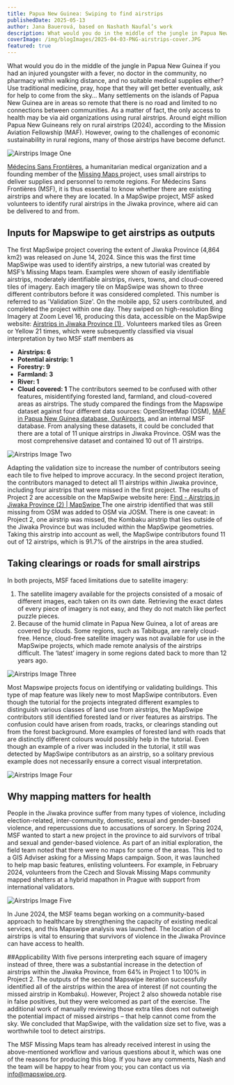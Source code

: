 ```yaml
---
title: Papua New Guinea: Swiping to find airstrips
publishedDate: 2025-05-13
author: Jana Bauerová, based on Nashath Naufal’s work
description: What would you do in the middle of the jungle in Papua New Guinea if you needed medical care? Volunteers have identified airstrips Médecins Sans Frontières can use to get to hard-to-reach communities.
coverImage: /img/blogImages/2025-04-03-PNG-airstrips-cover.JPG
featured: true
---
```


What would you do in the middle of the jungle in Papua New Guinea if you had an injured youngster with a fever, no doctor in the community, no pharmacy within walking distance, and no suitable medical supplies either? Use traditional medicine, pray, hope that they will get better eventually, ask for help to come from the sky…
Many settlements on the islands of Papua New Guinea are in areas so remote that there is no road and limited to no connections between communities. As a matter of fact, the only access to health may be via aid organizations using rural airstrips. Around eight million Papua New Guineans rely on rural airstrips (2024), according to the Mission Aviation Fellowship (MAF). However, owing to the challenges of economic sustainability in rural regions, many of those airstrips have become defunct. 

![Airstrips Image One](/img/blogImages/2025-04-30-Papua-Airstrips-A.jpg)

[Médecins Sans Frontières](https://www.msf.org/), a humanitarian medical organization and a founding member of the [Missing Maps ](https://www.missingmaps.org/)project, uses small airstrips to deliver supplies and personnel to remote regions. For Médecins Sans Frontières (MSF), it is thus essential to know whether there are existing airstrips and where they are located. In a MapSwipe project, MSF asked volunteers to identify rural airstrips in the Jiwaka province, where aid can be delivered to and from.

## Inputs for Mapswipe to get airstrips as outputs
The first MapSwipe project covering the extent of Jiwaka Province (4,864 km2) was released on June 14, 2024. Since this was the first time MapSwipe was used to identify airstrips, a new tutorial was created by MSF’s Missing Maps team. Examples were shown of easily identifiable airstrips, moderately identifiable airstrips, rivers, towns, and cloud-covered tiles of imagery. Each imagery tile on MapSwipe was shown to three different contributors before it was considered completed. This number is referred to as 'Validation Size'. On the mobile app, 52 users contributed, and completed the project within one day. They swiped on high-resolution Bing Imagery at Zoom Level 16, producing this data, accessible on the MapSwipe website: [Airstrips in Jiwaka Province (1) ](https://mapswipe.org/en/projects/-O-LCZ_RYUtjvm-PZOKa/). 
Volunteers marked tiles as Green or Yellow 21 times, which were subsequently classified via visual interpretation by two MSF staff members as
* **Airstrips: 6**
* **Potential airstrip: 1**
* **Forestry: 9**
* **Farmland: 3**
* **River: 1**
* **Cloud covered: 1**
The contributors seemed to be confused with other features, misidentifying forested land, farmland, and cloud-covered areas as airstrips.
The study compared the findings from the Mapswipe dataset against four different data sources: OpenStreetMap (OSM), [MAF in Papua New Guinea database, OurAirports](https://data.humdata.org/dataset/papua-new-guinea-airports?), and an internal MSF database. From analysing these datasets, it could be concluded that there are a total of 11 unique airstrips in Jiwaka Province. OSM was the most comprehensive dataset and contained 10 out of 11 airstrips. 

![Airstrips Image Two](/img/blogImages/22025-04-30-Papua-Airstrips-B.png)

Adapting the validation size to increase the number of contributors seeing each tile to five helped to improve accuracy. In the second project iteration, the contributors managed to detect all 11 airstrips within Jiwaka province, including four airstrips that were missed in the first project. The results of Project 2 are accessible on the MapSwipe website here: [Find - Airstrips in Jiwaka Province (2) | MapSwipe ](https://mapswipe.org/en/projects/-O-k29apT1Q8V8IAMrkS/)
The one airstrip identified that was still missing from OSM was added to OSM via JOSM.
There is one caveat: in Project 2, one airstrip was missed, the Kombaku airstrip that lies outside of the Jiwaka Province but was included within the MapSwipe geometries. Taking this airstrip into account as well, the MapSwipe contributors found 11 out of 12 airstrips, which is 91.7% of the airstrips in the area studied.

## Taking clearings or roads for small airstrips
In both projects, MSF faced limitations due to satellite imagery:
1. The satellite imagery available for the projects consisted of a mosaic of different images, each taken on its own date. Retrieving the exact dates of every piece of imagery is not easy, and they do not match like perfect puzzle pieces.
2. Because of the humid climate in Papua New Guinea, a lot of areas are covered by clouds. Some regions, such as Tabibuga, are rarely cloud-free. Hence, cloud-free satellite imagery was not available for use in the MapSwipe projects, which made remote analysis of the airstrips difficult. The ‘latest’ imagery in some regions dated back to more than 12 years ago.

![Airstrips Image Three](/img/blogImages/22025-04-30-Papua-Airstrips-C.png)

Most Mapswipe projects focus on identifying or validating buildings. This type of map feature was likely new to most MapSwipe contributors. Even though the tutorial for the projects integrated different examples to distinguish various classes of land use from airstrips, the MapSwipe contributors still identified forested land or river features as airstrips. The confusion could have arisen from roads, tracks, or clearings standing out from the forest background. More examples of forested land with roads that are distinctly different colours would possibly help in the tutorial. Even though an example of a river was included in the tutorial, it still was detected by MapSwipe contributors as an airstrip, so a solitary previous example does not necessarily ensure a correct visual interpretation.

![Airstrips Image Four](/img/blogImages/22025-04-30-Papua-Airstrips-D.png)

## Why mapping matters for health
People in the Jiwaka province suffer from many types of violence, including election-related, inter-community, domestic, sexual and gender-based violence, and repercussions due to accusations of sorcery. In Spring 2024, MSF wanted to start a new project in the province to aid survivors of tribal and sexual and gender-based violence. As part of an initial exploration, the field team noted that there were no maps for some of the areas. This led to a GIS Adviser asking for a Missing Maps campaign. Soon, it was launched to help map basic features, enlisting volunteers. For example, in February 2024, volunteers from the Czech and Slovak Missing Maps community mapped shelters at a hybrid mapathon in Prague with support from international validators. 

![Airstrips Image Five](/img/blogImages/22025-04-30-Papua-Airstrips-E.png)

In June 2024, the MSF teams began working on a community-based approach to healthcare by strengthening the capacity of existing medical services, and this Mapswipe analysis was launched. The location of all airstrips is vital to ensuring that survivors of violence in the Jiwaka Province can have access to health.

##Applicability
With five persons interpreting each square of imagery instead of three, there was a substantial increase in the detection of airstrips within the Jiwaka Province, from 64% in Project 1 to 100% in Project 2. The outputs of the second Mapswipe iteration successfully identified all of the airstrips within the area of interest (if not counting the missed airstrip in Kombaku). However, Project 2 also showeda notable rise in false positives, but they were welcomed as part of the exercise. The additional work of manually reviewing those extra tiles does not outweigh the potential impact of missed airstrips – that help cannot come from the sky. We concluded that MapSwipe, with the validation size set to five, was a worthwhile tool to detect airstrips. 

The MSF Missing Maps team has already received interest in using the above-mentioned workflow and various questions about it, which was one of the reasons for producing this blog. If you have any comments, Nash and the team will be happy to hear from you; you can contact us via info@mapswipe.org.


